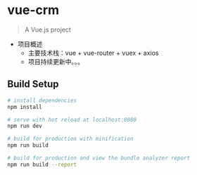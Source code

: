# vue-crm

> A Vue.js project  

- 项目概述  
  - 主要技术栈：vue + vue-router + vuex + axios
  - 项目持续更新中。。。

## Build Setup

``` bash
# install dependencies
npm install

# serve with hot reload at localhost:8080
npm run dev

# build for production with minification
npm run build

# build for production and view the bundle analyzer report
npm run build --report
```
